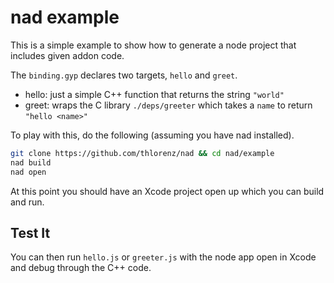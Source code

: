 # nad example

This is a simple example to show how to generate a node project that includes given addon code.

The `binding.gyp` declares two targets, `hello` and `greet`. 

- hello: just a simple C++ function that returns the string `"world"`
- greet: wraps the C library `./deps/greeter` which takes a `name` to return `"hello <name>"`

To play with this, do the following (assuming you have nad installed).

```sh
git clone https://github.com/thlorenz/nad && cd nad/example
nad build
nad open
```

At this point you should have an Xcode project open up which you can build and run.

## Test It

You can then run `hello.js` or `greeter.js` with the node app open in Xcode and debug through the C++ code. 
